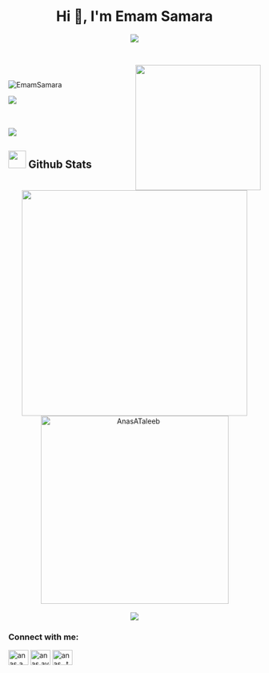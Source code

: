 <h1 align="center">Hi 👋, I'm Emam Samara</h1>

<p align="center">
    <a href="https://github.com/DenverCoder1/readme-typing-svg"><img src="https://readme-typing-svg.herokuapp.com?font=Time+New+Roman&color=cyan&size=25&center=true&vCenter=true&width=750&height=100&lines=I'm+A+3rd+Year+Computer+Engineering+Student+at+BZU+💻,;Active+Learner/Researcher."></a>
  </p>
  <br>

	

<picture> <img align="right" src="https://github.com/EmamSamara/EmamSamara/assets/102483320/72d86498-3898-418d-b1b4-b3dfc9088f55" width = 250px></picture>
<br>

<p align="left"> <img src="https://komarev.com/ghpvc/?username=EmamSamara&label=Profile%20views&color=0e75b6&style=flat" alt="EmamSamara" /> </p>



<img src="https://user-images.githubusercontent.com/73097560/115834477-dbab4500-a447-11eb-908a-139a6edaec5c.gif"><br><br>



<br><img src="https://user-images.githubusercontent.com/73097560/115834477-dbab4500-a447-11eb-908a-139a6edaec5c.gif"><br>

## <img src="https://media.giphy.com/media/iY8CRBdQXODJSCERIr/giphy.gif" width="35"><b> Github Stats </b>
<br>

<div align="center">

<a href="https://github.com/EmamSamara">
  <img src="https://github-readme-stats.vercel.app/api?username=EmamSamara&include_all_commits=true&count_private=true&show_icons=true&line_height=20&title_color=7A7ADB&icon_color=2234AE&text_color=D3D3D3&bg_color=0,000000,130F40" width="450"/>
  <img src="https://github-readme-stats.vercel.app/api/top-langs?username=EmamSamara&show_icons=true&locale=en&layout=compact&line_height=20&title_color=7A7ADB&icon_color=2234AE&text_color=D3D3D3&bg_color=0,000000,130F40" width="375"  alt="AnasATaleeb"/><br>

</a>
<br><img src="https://user-images.githubusercontent.com/73097560/115834477-dbab4500-a447-11eb-908a-139a6edaec5c.gif"><br>
<h3 align="left">Connect with me:</h3>
<p align="left">
<a href="https://linkedin.com/in/EmamSamara" target="blank"><img align="center" src="https://raw.githubusercontent.com/rahuldkjain/github-profile-readme-generator/master/src/images/icons/Social/linked-in-alt.svg" alt="anas a taleeb" height="30" width="40" /></a>
<a href="https://www.facebook.com/emamthaersamara1" target="blank"><img align="center" src="https://raw.githubusercontent.com/rahuldkjain/github-profile-readme-generator/master/src/images/icons/Social/facebook.svg" alt="anas.ayman.tb" height="30" width="40" /></a>
<a href="https://www.instagram.com/emam_samara" target="blank"><img align="center" src="https://raw.githubusercontent.com/rahuldkjain/github-profile-readme-generator/master/src/images/icons/Social/instagram.svg" alt="anas_.tb" height="30" width="40" /></a>
</p>
